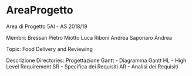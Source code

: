 # AreaProgetto
Area di Progetto 5AI - AS 2018/19

Membri:
  Bressan Pietro
  Miotto Luca
  Riboni Andrea
  Saponaro Andrea
  
Topic:
  Food Delivery and Reviewing
  
Descrizione Directories:
  Progettazione
    Gantt - Diagramma Gantt
    HL - High Level Requirement
    SR - Specifica dei Requisiti
    AR - Analisi dei Requisiti
